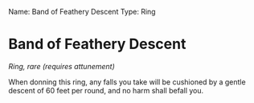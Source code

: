 Name: Band of Feathery Descent
Type: Ring

# Band of Feathery Descent
_Ring, rare (requires attunement)_

When donning this ring, any falls you take will be cushioned by a gentle descent of 60 feet per round, and no harm shall befall you.